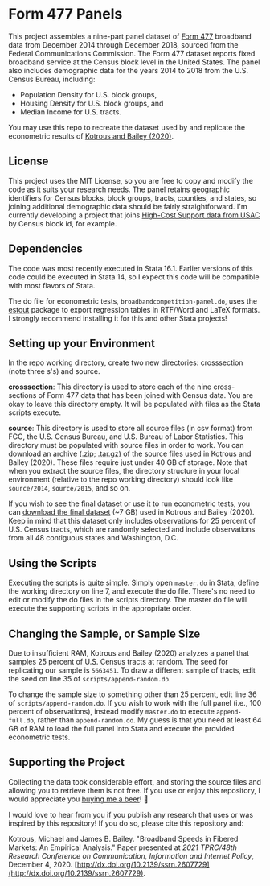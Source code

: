 # Form 477 Panels
This project assembles a nine-part panel dataset of [Form 477](https://www.fcc.gov/general/broadband-deployment-data-fcc-form-477) broadband data from December 2014 through December 2018, sourced from the Federal Communications Commission. The Form 477 dataset reports fixed broadband service at the Census block level in the United States. The panel also includes demographic data for the years 2014 to 2018 from the U.S. Census Bureau, including:

- Population Density for U.S. block groups,
- Housing Density for U.S. block groups, and
- Median Income for U.S. tracts.

You may use this repo to recreate the dataset used by and replicate the econometric results of [Kotrous and Bailey (2020)](https://papers.ssrn.com/sol3/papers.cfm?abstract_id=2607729).

## License
This project uses the MIT License, so you are free to copy and modify the code as it suits your research needs. The panel retains geographic identifiers for Census blocks, block groups, tracts, counties, and states, so joining additional demographic data should be fairly straightforward. I'm currently developing a project that joins [High-Cost Support data from USAC](https://opendata.usac.org/High-Cost/High-Cost-Connect-America-Fund-Broadband-Map-CAF-M/r59r-rpip) by Census block id, for example.

## Dependencies
The code was most recently executed in Stata 16.1. Earlier versions of this code could be executed in Stata 14, so I expect this code will be compatible with most flavors of Stata.

The do file for econometric tests, `broadbandcompetition-panel.do`, uses the [estout](http://repec.sowi.unibe.ch/stata/estout/) package to export regression tables in RTF/Word and LaTeX formats. I strongly recommend installing it for this and other Stata projects!

## Setting up your Environment
In the repo working directory, create two new directories: crosssection (note three s's) and source.

**crosssection**: This directory is used to store each of the nine cross-sections of Form 477 data that has been joined with Census data. You are okay to leave this directory empty. It will be populated with files as the Stata scripts execute.

**source**: This directory is used to store all source files (in csv format) from FCC, the U.S. Census Bureau, and U.S. Bureau of Labor Statistics. This directory must be populated with source files in order to work. You can download an archive ([.zip](https://form477-panels.s3.us-east-2.amazonaws.com/form477-panels.zip); [.tar.gz](https://form477-panels.s3.us-east-2.amazonaws.com/form477-panels.tar.gz)) of the source files used in Kotrous and Bailey (2020). These files require just under 40 GB of storage. Note that when you extract the source files, the directory structure in your local environment (relative to the repo working directory) should look like `source/2014`, `source/2015`, and so on.

If you wish to see the final dataset or use it to run econometric tests, you can [download the final dataset](https://form477-panels.s3.us-east-2.amazonaws.com/US-Fixed-Panel-Random-Merged.dta) (~7 GB) used in Kotrous and Bailey (2020). Keep in mind that this dataset only includes observations for 25 percent of U.S. Census tracts, which are randomly selected and include observations from all 48 contiguous states and Washington, D.C.

## Using the Scripts
Executing the scripts is quite simple. Simply open `master.do` in Stata, define the working directory on line 7, and execute the do file. There's no need to edit or modify the do files in the scripts directory. The master do file will execute the supporting scripts in the appropriate order. 

## Changing the Sample, or Sample Size
Due to insufficient RAM, Kotrous and Bailey (2020) analyzes a panel that samples 25 percent of U.S. Census tracts at random. The seed for replicating our sample is `5663451`. To draw a different sample of tracts, edit the seed on line 35 of `scripts/append-random.do`.

To change the sample size to something other than 25 percent, edit line 36 of `scripts/append-random.do`. If you wish to work with the full panel (i.e., 100 percent of observations), instead modify `master.do` to execute `append-full.do`, rather than `append-random.do`. My guess is that you need at least 64 GB of RAM to load the full panel into Stata and execute the provided econometric tests.

## Supporting the Project
Collecting the data took considerable effort, and storing the source files and allowing you to retrieve them is not free. If you use or enjoy this repository, I would appreciate you [buying me a beer](https://paypal.me/michaelkotrous)! 🍺

I would love to hear from you if you publish any research that uses or was inspired by this repository! If you do so, please cite this repository and:

Kotrous, Michael and James B. Bailey. "Broadband Speeds in Fibered Markets: An Empirical Analysis." Paper presented at _2021 TPRC/48th Research Conference on Communication, Information and Internet Policy_, December 4, 2020. [http://dx.doi.org/10.2139/ssrn.2607729](http://dx.doi.org/10.2139/ssrn.2607729).
